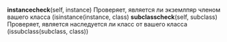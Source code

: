 <p><strong>instancecheck</strong>(self, instance) Проверяет, является ли экземлпяр членом вашего класса (isinstance(instance, class)
<strong>subclasscheck</strong>(self, subclass) Проверяет, является наследуется ли класс от вашего класса (issubclass(subclass, class))</p>